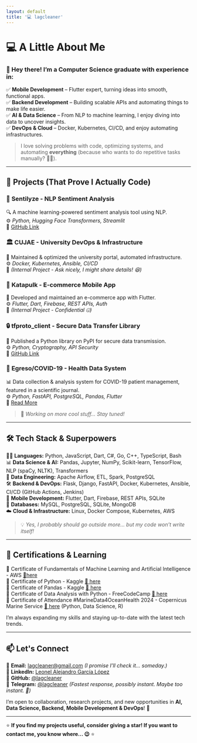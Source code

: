 ```yaml
---
layout: default
title: '💻 lagcleaner'
---
```


# 💻 **A Little About Me**

### 👋 Hey there! I’m a **Computer Science graduate** with experience in:

✅ **Mobile Development** – Flutter expert, turning ideas into smooth, functional apps.\
✅ **Backend Development** – Building scalable APIs and automating things to make life easier.\
✅ **AI & Data Science** – From NLP to machine learning, I enjoy diving into data to uncover insights.\
✅ **DevOps & Cloud** – Docker, Kubernetes, CI/CD, and enjoy automating infrastructures.

> I love solving problems with code, optimizing systems, and automating **everything** (because who wants to do repetitive tasks manually? 🤷‍♂️).

---

## 📌 **Projects (That Prove I Actually Code)**

### 🧠 **Sentilyze - NLP Sentiment Analysis**

🔍 A machine learning-powered sentiment analysis tool using NLP.\
⚙️ _Python, Hugging Face Transformers, Streamlit_\
🔗 [GitHub Link](https://github.com/lagcleaner/Sentilyze)

### 🏛️ **CUJAE - University DevOps & Infrastructure**

🔧 Maintained & optimized the university portal, automated infrastructure.\
⚙️ _Docker, Kubernetes, Ansible, CI/CD_\
🔗 _(Internal Project - Ask nicely, I might share details! 😆)_

### 📱 **Katapulk - E-commerce Mobile App**

🛒 Developed and maintained an e-commerce app with Flutter.\
⚙️ _Flutter, Dart, Firebase, REST APIs, Auth_\
🔗 _(Internal Project - Confidential 🤐)_

### 🔒 **tfproto_client - Secure Data Transfer Library**

🔐 Published a Python library on PyPI for secure data transmission.\
⚙️ _Python, Cryptography, API Security_\
🔗 [GitHub Link](https://github.com/GoDjango-Development/tfprotocol_client_py)

### 🏥 **Egreso/COVID-19 - Health Data System**

📊 Data collection & analysis system for COVID-19 patient management, featured in a scientific journal.\
⚙️ _Python, FastAPI, PostgreSQL, Pandas, Flutter_\
🔗 [Read More](https://www.revepidemiologia.sld.cu/index.php/hie/article/view/1267)

> 🤖 _Working on more cool stuff… Stay tuned!_

---

## 🛠 **Tech Stack & Superpowers**

🧑‍💻 **Languages:** Python, JavaScript, Dart, C#, Go, C++, TypeScript, Bash\
📊 **Data Science & AI:** Pandas, Jupyter, NumPy, Scikit-learn, TensorFlow, NLP (spaCy, NLTK), Transformers\
🔄 **Data Engineering:** Apache Airflow, ETL, Spark, PostgreSQL\
🛠 **Backend & DevOps:** Flask, Django, FastAPI, Docker, Kubernetes, Ansible, CI/CD (GitHub Actions, Jenkins)\
📱 **Mobile Development:** Flutter, Dart, Firebase, REST APIs, SQLite\
📡 **Databases:** MySQL, PostgreSQL, SQLite, MongoDB\
☁️ **Cloud & Infrastructure:** Linux, Docker Compose, Kubernetes, AWS

> 💡 _Yes, I probably should go outside more… but my code won’t write itself!_

---

## 📜 Certifications & Learning

📌 Certificate of Fundamentals of Machine Learning and Artificial Intelligence - AWS [🔗here](https://drive.google.com/file/d/1xzo7niG1Hx0ZJVKU4UaRG7ytVaDuAYfL/view?usp=drive_link)\
📌 Certificate of Python - Kaggle [🔗 here](https://www.kaggle.com/learn/certification/lagcleaner/python) \
📌 Certificate of Pandas - Kaggle [🔗 here](https://www.kaggle.com/learn/certification/lagcleaner/pandas) \
📌 Certificate of Data Analysis with Python - FreeCodeCamp [🔗 here](https://www.freecodecamp.org/certification/lagcleaner/data-analysis-with-python-v7) \
📌 Certificate of Attendance #MarineData4OceanHealth 2024 - Copernicus Marine Service [🔗 here](https://drive.google.com/file/d/113OVjLhY3Ou45aV-2b0Pl4Y5E10lF2AV/view?usp=drive_link) (Python, Data Science, R)

I’m always expanding my skills and staying up-to-date with the latest tech trends.

---

## 📫 Let's Connect

<!-- [![Github](assets/github.png)](https://github.com/lagcleaner)-->

📧 **Email:** lagcleaner@gmail.com _(I promise I’ll check it... someday.)_\
🔗 **LinkedIn:** [Leonel Alejandro García López](https://www.linkedin.com/in/lagcleaner)\
🔗 **GitHub:** [@lagcleaner](https://github.com/lagcleaner)\
🔗 **Telegram:** [@lagcleaner](https://t.me/lagcleaner) _(Fastest response, possibly instant. Maybe too instant. 🤖)_

I’m open to collaboration, research projects, and new opportunities in **AI, Data Science, Backend, Mobile Development & DevOps**! 🚀

---

⭐ **If you find my projects useful, consider giving a star! If you want to contact me, you know where... 😉** ⭐
